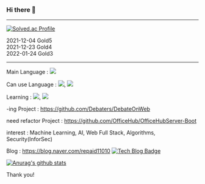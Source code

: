 ### Hi there 👋

------------------------------------------------

[![Solved.ac Profile](http://mazassumnida.wtf/api/v2/generate_badge?boj=repaid110)](https://solved.ac/repaid110/)

2021-12-04 Gold5  
2021-12-23 Gold4  
2022-01-24 Gold3



------------------------------------------------

Main Language : <img src="https://img.shields.io/badge/JAVA-007396?style=for-the-badge&logo=java&logoColor=white">

Can use Language : <img src="https://img.shields.io/badge/JavaScript-00599C?style=for-the-badge&logo=JavaScript&logoColor=white">, <img src="https://img.shields.io/badge/Python-3776AB?style=for-the-badge&logo=python&logoColor=white">

Learning : <img src="https://img.shields.io/badge/Spring-6DB33F?style=for-the-badge&logo=spring&logoColor=white">, <img src="https://img.shields.io/badge/React-61DAFB?style=for-the-badge&logo=react&logoColor=white">

-ing Project : https://github.com/Debaters/DebateOnWeb

need refactor Project : https://github.com/OfficeHub/OfficeHubServer-Boot


interest : Machine Learning, AI, Web Full Stack, Algorithms, Security(InforSec)


Blog : https://blog.naver.com/repaid11010
  [![Tech Blog Badge](http://img.shields.io/badge/-Tech%20blog-black?style=flat-square&logo=github&link=https://zzsza.github.io/)](https://blog.naver.com/repaid11010)
  
  [![Anurag's github stats](https://github-readme-stats.vercel.app/api?username=CASY82)](https://github.com/anuraghazra/github-readme-stats)



Thank you!


<!--
**CASY82/CASY82** is a ✨ _special_ ✨ repository because its `README.md` (this file) appears on your GitHub profile.

Here are some ideas to get you started:

- 🔭 I’m currently working on ...
- 🌱 I’m currently learning ...
- 👯 I’m looking to collaborate on ...
- 🤔 I’m looking for help with ...
- 💬 Ask me about ...
- 📫 How to reach me: ...
- 😄 Pronouns: ...
- ⚡ Fun fact: ...
-->
